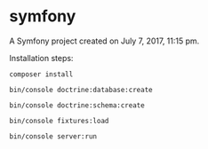 symfony
=======

A Symfony project created on July 7, 2017, 11:15 pm.


Installation steps:

`composer install`

`bin/console doctrine:database:create`

`bin/console doctrine:schema:create`

`bin/console fixtures:load`

`bin/console server:run`
